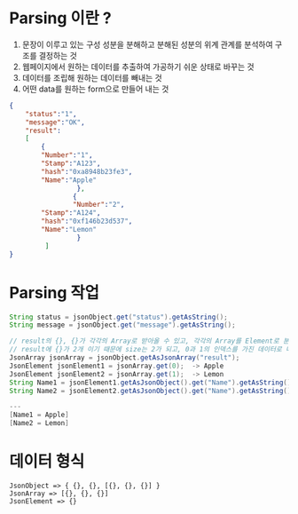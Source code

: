 # Parsing 이란 ? 
1. 문장이 이루고 있는 구성 성분을 분해하고 분해된 성분의 위계 관계를 분석하여 구조를 결정하는 것
2. 웹페이지에서 원하는 데이터를 추출하여 가공하기 쉬운 상태로 바꾸는 것
3. 데이터를 조립해 원하는 데이터를 빼내는 것
4. 어떤 data를 원하는 form으로 만들어 내는 것


```JSON
{
	"status":"1",
	"message":"OK",
	"result":
	[
		{
		"Number":"1",
		"Stamp":"A123",
		"hash":"0xa8948b23fe3",
		"Name":"Apple"
                 },
                {
                "Number":"2",
		"Stamp":"A124",
		"hash":"0xf146b23d537",
		"Name":"Lemon"
                 }
         ]
}
```
# Parsing 작업
```JAVA
String status = jsonObject.get("status").getAsString();
String message = jsonObject.get("message").getAsString();

// result의 {}, {}가 각각의 Array로 받아올 수 있고, 각각의 Array를 Element로 분리가 가능하다.
// result에 {}가 2개 이기 때문에 size는 2가 되고, 0과 1의 인덱스를 가진 데이터로 나눌 수 있다.
JsonArray jsonArray = jsonObject.getAsJsonArray("result");
JsonElement jsonElement1 = jsonArray.get(0);  -> Apple
JsonElement jsonElement2 = jsonArray.get(1);  -> Lemon
String Name1 = jsonElement1.getAsJsonObject().get("Name").getAsString();
String Name2 = jsonElement2.getAsJsonObject().get("Name").getAsString();

---
[Name1 = Apple]
[Name2 = Lemon]
```
# 데이터 형식
```shell
JsonObject => { {}, {}, [{}, {}, {}] }
JsonArray => [{}, {}, {}]
JsonElement => {} 
```
